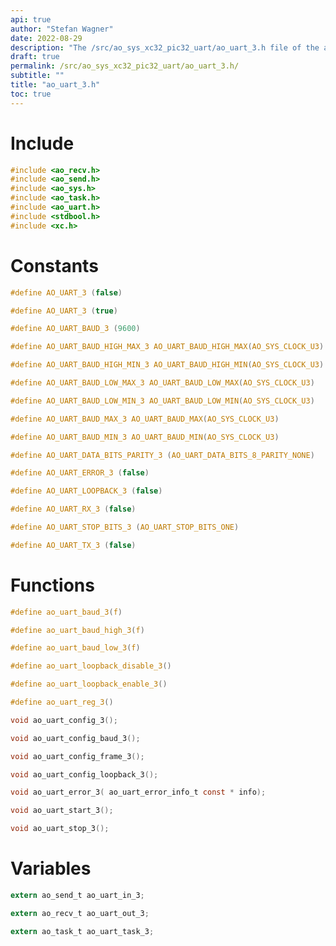 ```yaml
---
api: true
author: "Stefan Wagner"
date: 2022-08-29
description: "The /src/ao_sys_xc32_pic32_uart/ao_uart_3.h file of the ao real-time operating system."
draft: true
permalink: /src/ao_sys_xc32_pic32_uart/ao_uart_3.h/
subtitle: ""
title: "ao_uart_3.h"
toc: true
---
```


# Include

```c
#include <ao_recv.h>
#include <ao_send.h>
#include <ao_sys.h>
#include <ao_task.h>
#include <ao_uart.h>
#include <stdbool.h>
#include <xc.h>
```

# Constants

```c
#define AO_UART_3 (false)
```

```c
#define AO_UART_3 (true)
```

```c
#define AO_UART_BAUD_3 (9600)
```

```c
#define AO_UART_BAUD_HIGH_MAX_3 AO_UART_BAUD_HIGH_MAX(AO_SYS_CLOCK_U3)
```

```c
#define AO_UART_BAUD_HIGH_MIN_3 AO_UART_BAUD_HIGH_MIN(AO_SYS_CLOCK_U3)
```

```c
#define AO_UART_BAUD_LOW_MAX_3 AO_UART_BAUD_LOW_MAX(AO_SYS_CLOCK_U3)
```

```c
#define AO_UART_BAUD_LOW_MIN_3 AO_UART_BAUD_LOW_MIN(AO_SYS_CLOCK_U3)
```

```c
#define AO_UART_BAUD_MAX_3 AO_UART_BAUD_MAX(AO_SYS_CLOCK_U3)
```

```c
#define AO_UART_BAUD_MIN_3 AO_UART_BAUD_MIN(AO_SYS_CLOCK_U3)
```

```c
#define AO_UART_DATA_BITS_PARITY_3 (AO_UART_DATA_BITS_8_PARITY_NONE)
```

```c
#define AO_UART_ERROR_3 (false)
```

```c
#define AO_UART_LOOPBACK_3 (false)
```

```c
#define AO_UART_RX_3 (false)
```

```c
#define AO_UART_STOP_BITS_3 (AO_UART_STOP_BITS_ONE)
```

```c
#define AO_UART_TX_3 (false)
```

# Functions

```c
#define ao_uart_baud_3(f)
```

```c
#define ao_uart_baud_high_3(f)
```

```c
#define ao_uart_baud_low_3(f)
```

```c
#define ao_uart_loopback_disable_3()
```

```c
#define ao_uart_loopback_enable_3()
```

```c
#define ao_uart_reg_3()
```

```c
void ao_uart_config_3();
```

```c
void ao_uart_config_baud_3();
```

```c
void ao_uart_config_frame_3();
```

```c
void ao_uart_config_loopback_3();
```

```c
void ao_uart_error_3( ao_uart_error_info_t const * info);
```

```c
void ao_uart_start_3();
```

```c
void ao_uart_stop_3();
```

# Variables

```c
extern ao_send_t ao_uart_in_3;
```

```c
extern ao_recv_t ao_uart_out_3;
```

```c
extern ao_task_t ao_uart_task_3;
```

